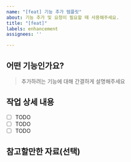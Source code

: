 ```yaml
---
name: "[feat] 기능 추가 템플릿"
about: 기능 추가 및 요청이 필요할 때 사용해주세요.
title: "[feat]"
labels: enhancement
assignees: ''

---
```


## 어떤 기능인가요?

> 추가하려는 기능에 대해 간결하게 설명해주세요

## 작업 상세 내용

- [ ] TODO
- [ ] TODO
- [ ] TODO

## 참고할만한 자료(선택)
